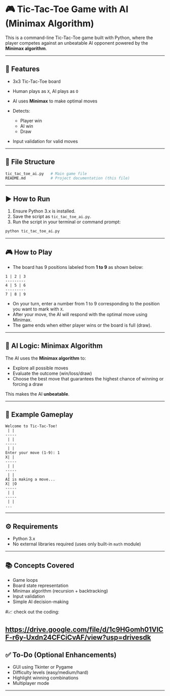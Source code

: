 

# 🎮 Tic-Tac-Toe Game with AI (Minimax Algorithm)

This is a command-line Tic-Tac-Toe game built with Python, where the player competes against an unbeatable AI opponent powered by the **Minimax algorithm**.

---

## 🧠 Features

* 3x3 Tic-Tac-Toe board
* Human plays as `X`, AI plays as `O`
* AI uses **Minimax** to make optimal moves
* Detects:

  * Player win
  * AI win
  * Draw
* Input validation for valid moves

---

## 📁 File Structure

```bash
tic_tac_toe_ai.py   # Main game file
README.md           # Project documentation (this file)
```

---

## ▶️ How to Run

1. Ensure Python 3.x is installed.
2. Save the script as `tic_tac_toe_ai.py`.
3. Run the script in your terminal or command prompt:

```bash
python tic_tac_toe_ai.py
```

---

## 🎮 How to Play

* The board has 9 positions labeled from **1 to 9** as shown below:

```
1 | 2 | 3
---------
4 | 5 | 6
---------
7 | 8 | 9
```

* On your turn, enter a number from 1 to 9 corresponding to the position you want to mark with `X`.
* After your move, the AI will respond with the optimal move using Minimax.
* The game ends when either player wins or the board is full (draw).

---

## 🧮 AI Logic: Minimax Algorithm

The AI uses the **Minimax algorithm** to:

* Explore all possible moves
* Evaluate the outcome (win/loss/draw)
* Choose the best move that guarantees the highest chance of winning or forcing a draw

This makes the AI **unbeatable**.

---

## 📌 Example Gameplay

```
Welcome to Tic-Tac-Toe!
 | | 
-----
 | | 
-----
 | | 
Enter your move (1-9): 1
X| | 
-----
 | | 
-----
 | | 
AI is making a move...
X| |O
-----
 | | 
-----
 | | 
...
```

---

## ⚙️ Requirements

* Python 3.x
* No external libraries required (uses only built-in `math` module)

---

## 📚 Concepts Covered

* Game loops
* Board state representation
* Minimax algorithm (recursion + backtracking)
* Input validation
* Simple AI decision-making
  
#📈 check out the coding:

https://drive.google.com/file/d/1c9HGomh01VlCF-r6y-Uxdn24CFCiCvAF/view?usp=drivesdk
---

## ✅ To-Do (Optional Enhancements)

* GUI using Tkinter or Pygame
* Difficulty levels (easy/medium/hard)
* Highlight winning combinations
* Multiplayer mode

---
